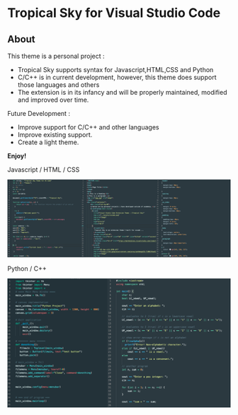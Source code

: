 # Tropical Sky for Visual Studio Code 
## About
This theme is a personal project :

* Tropical Sky supports syntax for Javascript,HTML,CSS and Python 
* C/C++ is in current development, however, this theme does support those languages and others
* The extension is in its infancy and will be properly maintained, modified and improved over time. 
 

Future Development :

* Improve support for C/C++ and other languages
* Improve existing support. 
* Create a light theme. 


**Enjoy!**

Javascript / HTML / CSS

![](assets/js-html-css.png)

Python / C++ 

![](assets/python-cpp.png)